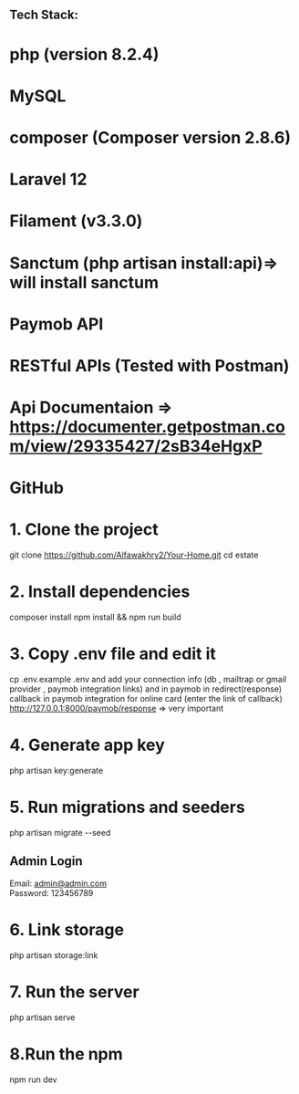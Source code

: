 ## Tech Stack:
# php (version 8.2.4)
# MySQL 
# composer (Composer version 2.8.6)
# Laravel 12 
# Filament (v3.3.0)
# Sanctum (php artisan install:api)=> will install sanctum
# Paymob API 
# RESTful APIs (Tested with Postman)
# Api Documentaion => https://documenter.getpostman.com/view/29335427/2sB34eHgxP
# GitHub 

# 1. Clone the project
git clone https://github.com/Alfawakhry2/Your-Home.git
cd estate

# 2. Install dependencies
composer install
npm install && npm run build

# 3. Copy .env file and edit it
cp .env.example .env
and add your connection info (db , mailtrap or gmail provider , paymob integration links)
and in paymob in redirect(response) callback in paymob integration for online card (enter the link of callback)
http://127.0.0.1:8000/paymob/response => very important

# 4. Generate app key
php artisan key:generate

# 5. Run migrations and seeders 
php artisan migrate --seed
##  Admin Login
Email: admin@admin.com  
Password: 123456789  

# 6. Link storage 
php artisan storage:link

# 7. Run the server
php artisan serve

# 8.Run the npm 
npm run dev


